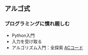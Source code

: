 ## アルゴ式

### プログラミングに慣れ親しむ
* Python入門
* 入力を受け取る
* アルゴリズム入門：全探索
[ACコード](https://github.com/kaneda05/algo/blob/main/1/README1.md)